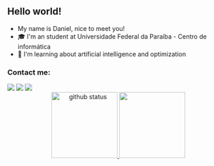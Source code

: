 ## Hello world!

- My name is Daniel, nice to meet you!
- 🎓 I'm an student at Universidade Federal da Paraíba - Centro de informática
- 📖 I'm learning about artificial intelligence and optimization




<div>
<h3>Contact me:</h3>
<img src="https://img.shields.io/badge/Gmail-D14836?style=for-the-badge&logo=gmail&logoColor=white"/>
<img src="https://img.shields.io/badge/LinkedIn-0077B5?style=for-the-badge&logo=linkedin&logoColor=white"/>
<img src="https://img.shields.io/badge/GitHub-100000?style=for-the-badge&logo=github&logoColor=white"/>
</div>

<div>
  <center>
    <a href="https://github.com/DanielMSousa">
    <img height=150em src="https://github-readme-stats.vercel.app/api?username=DanielMSousa&hide=contribs,prs&count_private=true&show_icons=true" alt="github status"/>
    <img height=150em src="https://github-readme-stats.vercel.app/api/top-langs/?username=DanielMSousa&layout=compact&count_private=true"/>
  </center>
</div>
